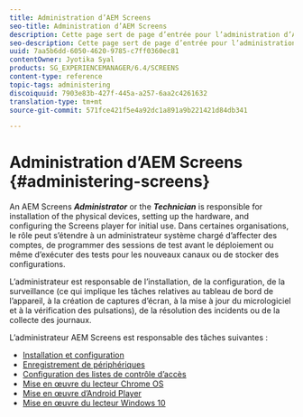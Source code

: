 ```yaml
---
title: Administration d’AEM Screens
seo-title: Administration d’AEM Screens
description: Cette page sert de page d’entrée pour l’administration d’AEM Screens. Suivez cette page pour en savoir plus sur les rôles administratifs liés à AEM Screens.
seo-description: Cette page sert de page d’entrée pour l’administration d’AEM Screens. Suivez cette page pour en savoir plus sur les rôles administratifs liés à AEM Screens.
uuid: 7aa5b6dd-6050-4620-9785-c7ff0360ec81
contentOwner: Jyotika Syal
products: SG_EXPERIENCEMANAGER/6.4/SCREENS
content-type: reference
topic-tags: administering
discoiquuid: 7903e83b-427f-445a-a257-6aa2c4261632
translation-type: tm+mt
source-git-commit: 571fce421f5e4a92dc1a891a9b221421d84db341

---
```



# Administration d’AEM Screens {#administering-screens}

An AEM Screens ***Administrator*** or the ***Technician*** is responsible for installation of the physical devices, setting up the hardware, and configuring the Screens player for initial use. Dans certaines organisations, le rôle peut s’étendre à un administrateur système chargé d’affecter des comptes, de programmer des sessions de test avant le déploiement ou même d’exécuter des tests pour les nouveaux canaux ou de stocker des configurations.

L’administrateur est responsable de l’installation, de la configuration, de la surveillance (ce qui implique les tâches relatives au tableau de bord de l’appareil, à la création de captures d’écran, à la mise à jour du micrologiciel et à la vérification des pulsations), de la résolution des incidents ou de la collecte des journaux.

L’administrateur AEM Screens est responsable des tâches suivantes :

* [Installation et configuration](configuring-screens-introduction.md)
* [Enregistrement de périphériques](device-registration.md)
* [Configuration des listes de contrôle d’accès](setting-up-acls.md)
* [Mise en œuvre du lecteur Chrome OS](implementing-chrome-os-player.md)
* [Mise en œuvre d’Android Player](implementing-android-player.md)
* [Mise en œuvre du lecteur Windows 10](implementing-windows-player.md)